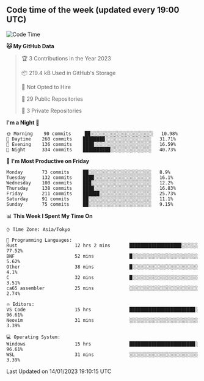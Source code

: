 ## Code time of the week (updated every 19:00 UTC)

<!--START_SECTION:waka-->
![Code Time](http://img.shields.io/badge/Code%20Time-1%2C482%20hrs%2045%20mins-blue)

**🐱 My GitHub Data** 

> 🏆 3 Contributions in the Year 2023
 > 
> 📦 219.4 kB Used in GitHub's Storage 
 > 
> 🚫 Not Opted to Hire
 > 
> 📜 29 Public Repositories 
 > 
> 🔑 3 Private Repositories  
 > 
**I'm a Night 🦉** 

```text
🌞 Morning    90 commits     ██░░░░░░░░░░░░░░░░░░░░░░░   10.98% 
🌆 Daytime    260 commits    ████████░░░░░░░░░░░░░░░░░   31.71% 
🌃 Evening    136 commits    ████░░░░░░░░░░░░░░░░░░░░░   16.59% 
🌙 Night      334 commits    ██████████░░░░░░░░░░░░░░░   40.73%

```
📅 **I'm Most Productive on Friday** 

```text
Monday       73 commits     ██░░░░░░░░░░░░░░░░░░░░░░░   8.9% 
Tuesday      132 commits    ████░░░░░░░░░░░░░░░░░░░░░   16.1% 
Wednesday    100 commits    ███░░░░░░░░░░░░░░░░░░░░░░   12.2% 
Thursday     138 commits    ████░░░░░░░░░░░░░░░░░░░░░   16.83% 
Friday       211 commits    ██████░░░░░░░░░░░░░░░░░░░   25.73% 
Saturday     91 commits     ██░░░░░░░░░░░░░░░░░░░░░░░   11.1% 
Sunday       75 commits     ██░░░░░░░░░░░░░░░░░░░░░░░   9.15%

```


📊 **This Week I Spent My Time On** 

```text
⌚︎ Time Zone: Asia/Tokyo

💬 Programming Languages: 
Rust                     12 hrs 2 mins       ███████████████████░░░░░░   77.52% 
BNF                      52 mins             █░░░░░░░░░░░░░░░░░░░░░░░░   5.62% 
Other                    38 mins             █░░░░░░░░░░░░░░░░░░░░░░░░   4.1% 
C                        32 mins             █░░░░░░░░░░░░░░░░░░░░░░░░   3.51% 
ca65 assembler           25 mins             ░░░░░░░░░░░░░░░░░░░░░░░░░   2.74%

🔥 Editors: 
VS Code                  15 hrs              ████████████████████████░   96.61% 
Neovim                   31 mins             ░░░░░░░░░░░░░░░░░░░░░░░░░   3.39%

💻 Operating System: 
Windows                  15 hrs              ████████████████████████░   96.61% 
WSL                      31 mins             ░░░░░░░░░░░░░░░░░░░░░░░░░   3.39%

```


 Last Updated on 14/01/2023 19:10:15 UTC
<!--END_SECTION:waka-->